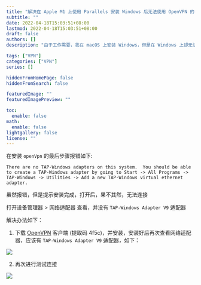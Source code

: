 ```yaml
---
title: "解决在 Apple M1 上使用 Parallels 安装 Windows 后无法使用 OpenVPN 的问题"
subtitle: ""
date: 2022-04-18T15:03:51+08:00
lastmod: 2022-04-18T15:03:51+08:00
draft: false
authors: []
description: "由于工作需要，我在 macOS 上安装 Windows，但是在 Windows 上却无法使用 OpenVPN。"

tags: ["VPN"]
categories: ["VPN"]
series: []

hiddenFromHomePage: false
hiddenFromSearch: false

featuredImage: ""
featuredImagePreview: ""

toc:
  enable: false
math:
  enable: false
lightgallery: false
license: ""
---
```


<!--more-->

在安装 `openVpn` 的最后步骤报错如下:

```text
There are no TAP-Windows adapters on this system.  You should be able to create a TAP-Windows adapter by going to Start -> All Programs -> TAP-Windows -> Utilities -> Add a new TAP-Windows virtual ethernet adapter.
```

虽然报错，但是提示安装完成，打开后，果不其然，无法连接

打开设备管理器 > 网络适配器 查看，并没有 `TAP-Windows Adapter V9` 适配器

解决办法如下：

1. 下载 [OpenVPN](https://www.aliyundrive.com/s/9ZjEohW4JTs) 客户端 (提取码 4f5c)，并安装，安装好后再次查看网络适配器，应该有 `TAP-Windows Adapter V9` 适配器，如下：

![](https://pic.yqqy.top/blog/202204181522517.png)

2. 再次进行测试连接

![](https://pic.yqqy.top/blog/202204181529411.png)